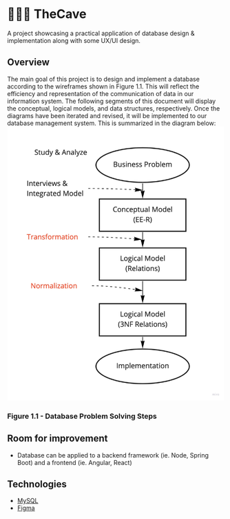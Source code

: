 # 🏋🏽‍♀️ TheCave
A project showcasing a practical application of database design &amp; implementation along with some UX/UI design.

## Overview
The main goal of this project is to design and implement a database according to the wireframes shown in Figure 1.1. This will reflect the efficiency and representation of the communication of data in our information system. The following segments of this document will display the conceptual, logical models, and data structures, respectively. Once the diagrams have been iterated and revised, it will be implemented to our database management system. This is summarized in the diagram below:
![](figure1-1.jpg)
### Figure 1.1 - Database Problem Solving Steps

## Room for improvement
* Database can be applied to a backend framework (ie. Node, Spring Boot) and a frontend (ie. Angular, React)

## Technologies
* [MySQL](https://dev.mysql.com/doc/)
* [Figma](https://www.figma.com/)
